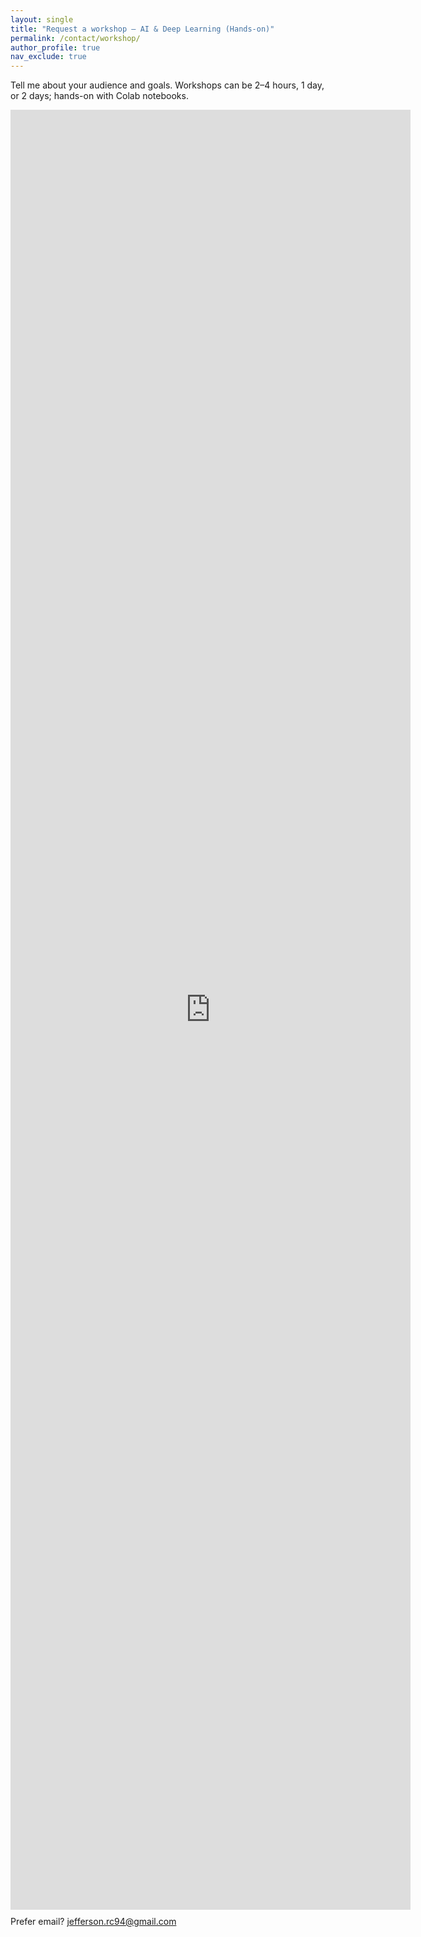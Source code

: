 ```yaml
---
layout: single
title: "Request a workshop — AI & Deep Learning (Hands-on)"
permalink: /contact/workshop/
author_profile: true
nav_exclude: true
---
```


<div class="about-content">
  <p>Tell me about your audience and goals. Workshops can be 2–4 hours, 1 day, or 2 days; hands-on with Colab notebooks.</p>
</div>

<iframe src="https://docs.google.com/forms/d/e/1FAIpQLSdpF_JESnhcutY_5gEKPe7sZmbKQCVgmU9wLnZ5eUXEiKVXRw/viewform?embedded=true" width="640" height="2880" frameborder="0" marginheight="0" marginwidth="0">Cargando…</iframe>

<p class="news-excerpt" style="margin-top:10px;">
  Prefer email? <a href="mailto:jefferson.rc94@gmail.com">jefferson.rc94@gmail.com</a>
</p>